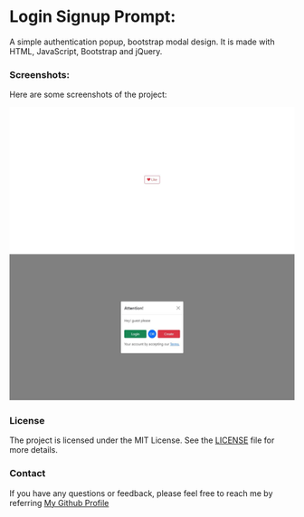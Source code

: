 # Login Signup Prompt:

A simple authentication popup, bootstrap modal design. 
It is made with HTML, JavaScript, Bootstrap and jQuery.

### Screenshots:
Here are some screenshots of the project:

![Screenshot 1](./screenshots/screen1.jpg)
![Screenshot 2](./screenshots/screen2.jpg)

### License

The project is licensed under the MIT License. See the [LICENSE](./LICENSE) file for more details.

### Contact

If you have any questions or feedback, please feel free to reach me by referring [My Github Profile](https://github.com/ag-sanjjeev/)
